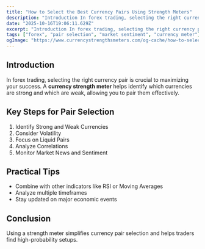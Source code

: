 ```yaml
---
title: "How to Select the Best Currency Pairs Using Strength Meters"
description: "Introduction In forex trading, selecting the right currency pair is crucial to maximizing your success..."
date: "2025-10-16T19:06:11.629Z"
excerpt: "Introduction In forex trading, selecting the right currency pair is crucial to maximizing your success. A currency strength meter helps identify which currencies are strong and which are weak, allowing you to pair them effectively. Key Steps for Pair Selection 1. Identify Strong and Weak Currencies 2. Consider Volatility 3...."
tags: ["forex", "pair selection", "market sentiment", "currency meter"]
ogImage: "https://www.currencystrengthsmeters.com/og-cache/how-to-select-the-best-currency-pairs-using-strength-meters.jpg"
---
```

## Introduction

In forex trading, selecting the right currency pair is crucial to maximizing your success. A **currency strength meter** helps identify which currencies are strong and which are weak, allowing you to pair them effectively.

## Key Steps for Pair Selection

1. Identify Strong and Weak Currencies  
2. Consider Volatility  
3. Focus on Liquid Pairs  
4. Analyze Correlations  
5. Monitor Market News and Sentiment

## Practical Tips

- Combine with other indicators like RSI or Moving Averages  
- Analyze multiple timeframes  
- Stay updated on major economic events

## Conclusion

Using a strength meter simplifies currency pair selection and helps traders find high-probability setups.
